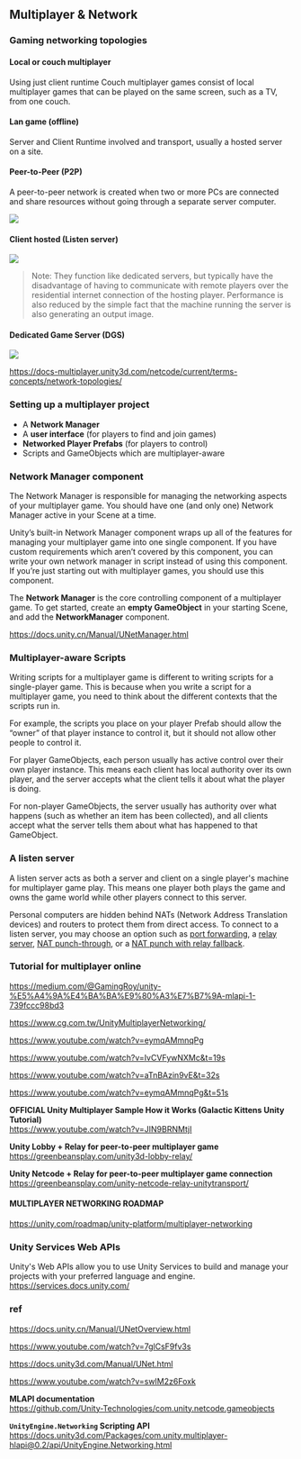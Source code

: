 ## Multiplayer & Network

### Gaming networking topologies


#### Local or couch multiplayer
Using just client runtime Couch multiplayer games consist of local multiplayer games that can be played on the same screen, such as a TV, from one couch.

#### Lan game (offline)
Server and Client Runtime involved and transport, usually a hosted server on a site.

#### Peer-to-Peer (P2P)

A peer-to-peer network is created when two or more PCs are connected and share resources without going through a separate server computer.

![](./img/peer2peer1-ead2681c659d6587ef6adf05b1b70d70.png)

#### Client hosted (Listen server)
![](./img/client-hosted-16be0b1c9b5020f21325b1e6a7beca73.png)

> Note: They function like dedicated servers, but typically have the disadvantage of having to communicate with remote players over the residential internet connection of the hosting player. Performance is also reduced by the simple fact that the machine running the server is also generating an output image.


#### Dedicated Game Server (DGS)
![](./img/ded_server-d5369721966357b9b4d5e1fa96b05b22.png)

https://docs-multiplayer.unity3d.com/netcode/current/terms-concepts/network-topologies/


### Setting up a multiplayer project

- A **Network Manager**
- A **user interface** (for players to find and join games)
- **Networked Player Prefabs** (for players to control)
- Scripts and GameObjects which are multiplayer-aware


### Network Manager component
The Network Manager is responsible for managing the networking aspects of your multiplayer game. You should have one (and only one) Network Manager active in your Scene at a time.
 
Unity’s built-in Network Manager component wraps up all of the features for managing your multiplayer game into one single component. If you have custom requirements which aren’t covered by this component, you can write your own network manager in script instead of using this component. If you’re just starting out with multiplayer games, you should use this component.

The **Network Manager** is the core controlling component of a multiplayer game. To get started, create an **empty GameObject** in your starting Scene, and add the **NetworkManager** component. 


https://docs.unity.cn/Manual/UNetManager.html


### Multiplayer-aware Scripts
Writing scripts for a multiplayer game is different to writing scripts for a single-player game. This is because when you write a script for a multiplayer game, you need to think about the different contexts that the scripts run in.


For example, the scripts you place on your player Prefab should allow the “owner” of that player instance to control it, but it should not allow other people to control it.

For player GameObjects, each person usually has active control over their own player instance. This means each client has local authority over its own player, and the server accepts what the client tells it about what the player is doing.

For non-player GameObjects, the server usually has authority over what happens (such as whether an item has been collected), and all clients accept what the server tells them about what has happened to that GameObject.

### A listen server
A listen server acts as both a server and client on a single player's machine for multiplayer game play. This means one player both plays the game and owns the game world while other players connect to this server.

Personal computers are hidden behind NATs (Network Address Translation devices) and routers to protect them from direct access. To connect to a listen server, you may choose an option such as [port forwarding](https://docs-multiplayer.unity3d.com/netcode/current/learn/listen-server-host-architecture/#port-forwarding#port-forwarding), a [relay server](https://docs-multiplayer.unity3d.com/netcode/current/learn/listen-server-host-architecture/#port-forwarding#relay-server), [NAT punch-through](https://docs-multiplayer.unity3d.com/netcode/current/learn/listen-server-host-architecture/#port-forwarding#nat-punchthrough), or a [NAT punch with relay fallback](https://docs-multiplayer.unity3d.com/netcode/current/learn/listen-server-host-architecture/#port-forwarding#nat-punch-and-relay-fallback).


### Tutorial for multiplayer online
https://medium.com/@GamingRoy/unity-%E5%A4%9A%E4%BA%BA%E9%80%A3%E7%B7%9A-mlapi-1-739fccc98bd3

https://www.cg.com.tw/UnityMultiplayerNetworking/

https://www.youtube.com/watch?v=eymqAMmnqPg

https://www.youtube.com/watch?v=IvCVFywNXMc&t=19s

https://www.youtube.com/watch?v=aTnBAzin9vE&t=32s

https://www.youtube.com/watch?v=eymqAMmnqPg&t=51s

**OFFICIAL Unity Multiplayer Sample How it Works (Galactic Kittens Unity Tutorial)** \
https://www.youtube.com/watch?v=JIN9BRNMtjI

**Unity Lobby + Relay for peer-to-peer multiplayer game** \
https://greenbeansplay.com/unity3d-lobby-relay/

**Unity Netcode + Relay for peer-to-peer multiplayer game connection** \
https://greenbeansplay.com/unity-netcode-relay-unitytransport/

#### MULTIPLAYER NETWORKING ROADMAP
https://unity.com/roadmap/unity-platform/multiplayer-networking


### Unity Services Web APIs
Unity's Web APIs allow you to use Unity Services to build and manage your projects with your preferred language and engine.
https://services.docs.unity.com/

### ref
https://docs.unity.cn/Manual/UNetOverview.html

https://www.youtube.com/watch?v=7glCsF9fv3s

https://docs.unity3d.com/Manual/UNet.html

https://www.youtube.com/watch?v=swIM2z6Foxk

**MLAPI documentation** \
https://github.com/Unity-Technologies/com.unity.netcode.gameobjects

**`UnityEngine.Networking` Scripting API** \
https://docs.unity3d.com/Packages/com.unity.multiplayer-hlapi@0.2/api/UnityEngine.Networking.html
